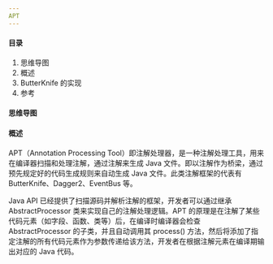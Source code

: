 ```yaml
---
APT
---
```


#### 目录

1. 思维导图
2. 概述
3. ButterKnife 的实现
4. 参考

#### 思维导图

#### 概述

APT（Annotation Processing Tool）即注解处理器，是一种注解处理工具，用来在编译器扫描和处理注解，通过注解来生成 Java 文件。即以注解作为桥梁，通过预先规定好的代码生成规则来自动生成 Java 文件。此类注解框架的代表有 ButterKnife、Dagger2、EventBus 等。

Java API 已经提供了扫描源码并解析注解的框架，开发者可以通过继承 AbstractProcessor 类来实现自己的注解处理逻辑。APT 的原理是在注解了某些代码元素（如字段、函数、类等）后，在编译时编译器会检查 AbstractProcessor 的子类，并且自动调用其 process() 方法，然后将添加了指定注解的所有代码元素作为参数传递给该方法，开发者在根据注解元素在编译期输出对应的 Java 代码。